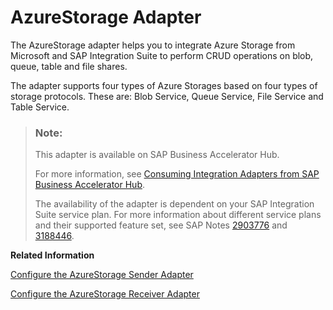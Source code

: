 <!-- loio037c06b404b94214a73b9d61ea02c7a6 -->

# AzureStorage Adapter

The AzureStorage adapter helps you to integrate Azure Storage from Microsoft and SAP Integration Suite to perform CRUD operations on blob, queue, table and file shares.

The adapter supports four types of Azure Storages based on four types of storage protocols. These are: Blob Service, Queue Service, File Service and Table Service.

> ### Note:  
> This adapter is available on SAP Business Accelerator Hub.
> 
> For more information, see [Consuming Integration Adapters from SAP Business Accelerator Hub](consuming-integration-adapters-from-sap-business-accelerator-hub-b9250fb.md).
> 
> The availability of the adapter is dependent on your SAP Integration Suite service plan. For more information about different service plans and their supported feature set, see SAP Notes [2903776](https://launchpad.support.sap.com/#/notes/2903776) and [3188446](https://launchpad.support.sap.com/#/notes/3188446).

**Related Information**  


[Configure the AzureStorage Sender Adapter](configure-the-azurestorage-sender-adapter-d42134a.md "The AzureStorage sender adapter enables SAP Integration Suite to receive files from Azure Storage.")

[Configure the AzureStorage Receiver Adapter](configure-the-azurestorage-receiver-adapter-30f59b0.md "The AzureStorage receiver adapter enables SAP Integration Suite to write files and folders to Azure Storage.")


